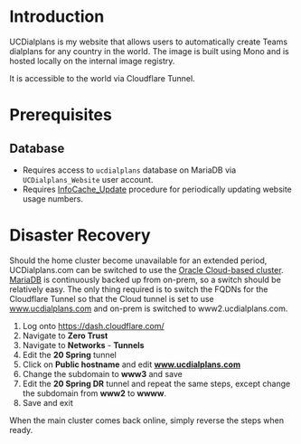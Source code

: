 # Introduction
UCDialplans is my website that allows users to automatically create Teams dialplans for any country in the world. The image is built using Mono and is hosted locally on the internal image registry.

It is accessible to the world via Cloudflare Tunnel.

# Prerequisites
## Database
* Requires access to `ucdialplans` database on MariaDB via `UCDialplans_Website` user account. 
* Requires [InfoCache_Update](/mariadb/procedures.sql) procedure for periodically updating website usage numbers. 

# Disaster Recovery
Should the home cluster become unavailable for an extended period, UCDialplans.com can be switched to use the [Oracle Cloud-based cluster](https://github.com/kenlasko/k8s-cloud). [MariaDB](/mariadb) is continuously backed up from on-prem, so a switch should be relatively easy. The only thing required is to switch the FQDNs for the Cloudflare Tunnel so that the Cloud tunnel is set to use www.ucdialplans.com and on-prem is switched to www2.ucdialplans.com.

1. Log onto https://dash.cloudflare.com/
2. Navigate to **Zero Trust**
3. Navigate to **Networks** - **Tunnels**
4. Edit the **20 Spring** tunnel 
5. Click on **Public hostname** and edit **www.ucdialplans.com**
6. Change the subdomain to **www3** and save
7. Edit the **20 Spring DR** tunnel and repeat the same steps, except change the subdomain from **www2** to **wwww**.
8. Save and exit

When the main cluster comes back online, simply reverse the steps when ready.